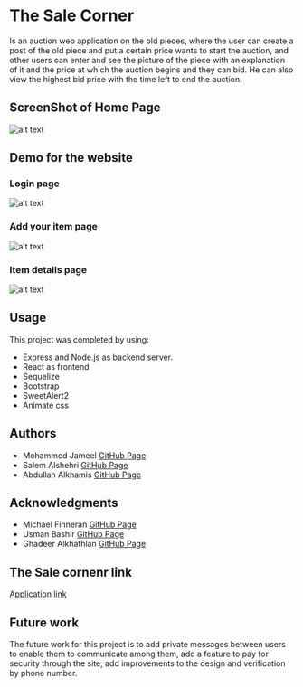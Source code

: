 # The Sale Corner

Is an auction web application on the old pieces, where the user can create a post of the old piece and put a certain price wants to start the auction, and other users can enter and see the picture of the piece with an explanation of it and the price at which the auction begins and they can bid. He can also view the highest bid price with the time left to end the auction.

## ScreenShot of Home Page

![alt text](https://b.top4top.net/p_1189brzll2.png)

## Demo for the website

### Login page

![alt text](https://c.top4top.net/p_1189f9iws3.png)

### Add your item page

![alt text](https://a.top4top.net/p_1189cha891.png)


### Item details page 

![alt text](https://e.top4top.net/p_1192g0ejo1.png)




## Usage

This project was completed by using:

- Express and Node.js as backend server.
- React as frontend
- Sequelize
- Bootstrap
- SweetAlert2
- Animate css



## Authors

- Mohammed Jameel [GitHub Page](https://github.com/Mo7amed178/)
- Salem Alshehri [GitHub Page](https://github.com/Salem8809/)
- Abdullah Alkhamis [GitHub Page](https://github.com/ab4ullah/)

## Acknowledgments

- Michael Finneran [GitHub Page](https://github.com/MicFin)
- Usman Bashir [GitHub Page](https://github.com/usmanbashir)
- Ghadeer Alkhathlan [GitHub Page](https://github.com/ghadeer-x)


## The Sale cornenr link 

[Application link](https://sam-project4.github.io/react-auth-template/)


## Future work

The future work for this project is to add private messages between users to enable them to communicate among them, add a feature to pay for security through the site, add improvements to the design and verification by phone number.